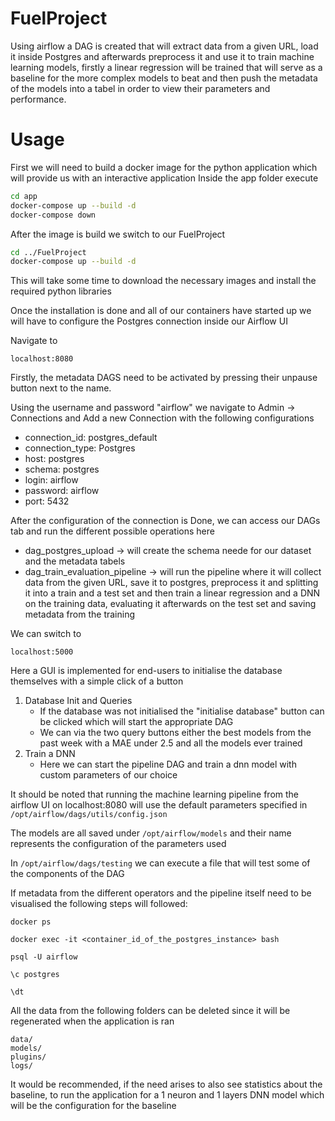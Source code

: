 # FuelProject

Using airflow a DAG is created that will extract data from a given URL, load it inside Postgres and afterwards preprocess it and use it to train machine learning models, firstly a linear regression will be trained that will serve as a baseline for the more complex models to beat and then push the metadata
of the models into a tabel in order to view their parameters and performance.

# Usage
First we will need to build a docker image for the python application which will provide us with an interactive application
Inside the app folder execute
```bash
cd app
docker-compose up --build -d
docker-compose down
```
After the image is build we switch to our FuelProject
```bash
cd ../FuelProject
docker-compose up --build -d
```
This will take some time to download the necessary images and install the required python libraries

Once the installation is done and all of our containers have started up we will have to configure the Postgres connection inside our Airflow UI

Navigate to 
```
localhost:8080
```
Firstly, the metadata DAGS need to be activated by pressing their unpause button next to the name.

Using the username and password "airflow" we navigate to Admin -> Connections and Add a new Connection with the following configurations

* connection_id: postgres_default
* connection_type: Postgres
* host: postgres
* schema: postgres
* login: airflow
* password: airflow
* port: 5432

After the configuration of the connection is Done, we can access our DAGs tab and run the different possible operations here

* dag_postgres_upload -> will create the schema neede for our dataset and the metadata tabels
* dag_train_evaluation_pipeline -> will run the pipeline where it will collect data from the given URL, save it to postgres, preprocess it and splitting it into a train and a test set and then train a linear regression and a DNN on the training data, evaluating it afterwards on the test set and saving metadata from the training

We can switch to
```
localhost:5000
```
Here a GUI is implemented for end-users to initialise the database themselves with a simple click of a button

1. Database Init and Queries
   * If the database was not initialised the "initialise database" button can be clicked which will start the appropriate DAG
   * We can via the two query buttons either the best models from the past week with a MAE under 2.5 and all the models ever trained
2. Train a DNN
   * Here we can start the pipeline DAG and train a dnn model with custom parameters of our choice

It should be noted that running the machine learning pipeline from the airflow UI on localhost:8080 will use the default parameters specified in 
```/opt/airflow/dags/utils/config.json```

The models are all saved under ```/opt/airflow/models``` and their name represents the configuration of the parameters used

In ```/opt/airflow/dags/testing``` we can execute a file that will test some of the components of the DAG

If metadata from the different operators and the pipeline itself need to be visualised the following steps will followed:
```
docker ps

docker exec -it <container_id_of_the_postgres_instance> bash

psql -U airflow

\c postgres

\dt
```

All the data from the following folders can be deleted since it will be regenerated when the application is ran
```
data/
models/
plugins/
logs/
```

It would be recommended, if the need arises to also see statistics about the baseline, to run the application for a 1 neuron and 1 layers DNN model which
will be the configuration for the baseline
